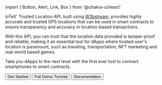 import { Button, Alert, Link, Box } from '@chakra-ui/react'

IoTeX' Trusted Location API, built using [W3bstream](https://w3bstream.com/), provides highly accurate and trusted GPS locations that can be used in smart contracts to ensure transparency and accuracy in location-based transactions. 

With this API, you can trust that the location data provided is tamper-proof and reliable, making it an essential tool for dApps where trusted user's location is paramount, such as traveling, transportation, NFT marketing and real-world based games. 

Take you dApps to the next level with the first ever tool to connect smartphones to smart contracts. 

<Box display="flex" gap={4} justify-content="space-between" mt={12} mb={24}>
  <Button colorScheme="brand" >
    <Link href='https://developers.iotex.io/posts/get-started-with-trusted-location' isExternal fontWeight="900">
      Get Started
    </Link>
  </Button>

  <Button colorScheme="brand" >
    <Link href='https://developers.iotex.io/posts/build-a-full-stack-dapp-on-trusted-location' isExternal fontWeight="900">
      Full Demo Turorial
    </Link>
  </Button>
  
  <Button colorScheme="brand"  variant="outline">
    <Link href='https://iotex.gitbook.io/trustedlocation/overview/iotex-trusted-location-api' isExternal fontWeight="900">
     Documentation
    </Link>
  </Button>
</Box>

